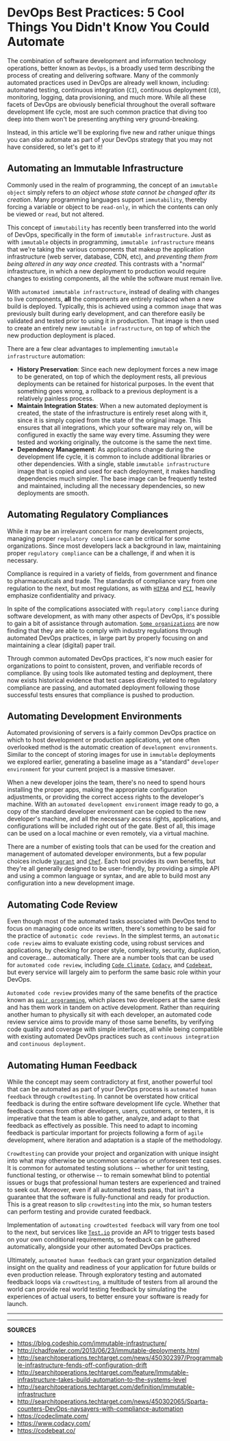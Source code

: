 # DevOps Best Practices: 5 Cool Things You Didn't Know You Could Automate

The combination of software development and information technology operations, better known as `DevOps`, is a broadly used term describing the process of creating and delivering software.  Many of the commonly automated practices used in DevOps are already well known, including: automated testing, continuous integration (`CI`), continuous deployment (`CD`), monitoring, logging, data provisioning, and much more.  While all these facets of DevOps are obviously beneficial throughout the overall software development life cycle, most are such common practice that diving too deep into them won't be presenting anything very ground-breaking.

Instead, in this article we'll be exploring five new and rather unique things you can _also_ automate as part of your DevOps strategy that you may not have considered, so let's get to it!

## Automating an Immutable Infrastructure

Commonly used in the realm of programming, the concept of an `immutable object` simply refers to _an object whose state cannot be changed after its creation_.  Many programming languages support `immutability`, thereby forcing a variable or object to be `read-only`, in which the contents can only be viewed or `read`, but not altered.

This concept of `immutability` has recently been transferred into the world of DevOps, specifically in the form of `immutable infrastructure`.  Just as with `immutable` objects in programming, `immutable infrastructure` means that we're taking the various components that makeup the application infrastructure (web server, database, CDN, etc), and _preventing them from being altered in any way once created._  This contrasts with a "normal" infrastructure, in which a new deployment to production would require changes to existing components, all the while the software must remain live.

With `automated immutable infrastructure`, instead of dealing with changes to live components, **all** the components are entirely replaced when a new build is deployed.  Typically, this is achieved using a common `image` that was previously built during early development, and can therefore easily be validated and tested prior to using it in production.  That image is then used to create an entirely new `immutable infrastructure`, on top of which the new production deployment is placed.

There are a few clear advantages to implementing `immutable infrastructure` automation:

- **History Preservation**: Since each new deployment forces a new image to be generated, on top of which the deployment rests, all previous deployments can be retained for historical purposes.  In the event that something goes wrong, a rollback to a previous deployment is a relatively painless process.
- **Maintain Integration States**: When a new automated deployment is created, the state of the infrastructure is entirely reset along with it, since it is simply copied from the state of the original image.  This ensures that all integrations, which your software may rely on, will be configured in exactly the same way every time.  Assuming they were tested and working originally, the outcome is the same the next time.
- **Dependency Management**: As applications change during the development life cycle, it is common to include additional libraries or other dependencies.  With a single, stable `immutable infrastructure` image that is copied and used for each deployment, it makes handling dependencies much simpler.  The base image can be frequently tested and maintained, including all the necessary dependencies, so new deployments are smooth.

## Automating Regulatory Compliances

While it may be an irrelevant concern for many development projects, managing proper `regulatory compliance` can be critical for some organizations.  Since most developers lack a background in law, maintaining proper `regulatory compliance` can be a challenge, if and when it is necessary.

Compliance is required in a variety of fields, from government and finance to pharmaceuticals and trade.  The standards of compliance vary from one regulation to the next, but most regulations, as with [`HIPAA`] and [`PCI`], heavily emphasize confidentiality and privacy.

In spite of the complications associated with `regulatory compliance` during software development, as with many other aspects of DevOps, it's possible to gain a bit of assistance through automation.  [`Some organizations`](http://searchitoperations.techtarget.com/news/450302065/Sparta-counters-DevOps-naysayers-with-compliance-automation) are now finding that they are able to comply with industry regulations through automated DevOps practices, in large part by properly focusing on and maintaining a clear (digital) paper trail.

Through common automated DevOps practices, it's now much easier for organizations to point to consistent, proven, and verifiable records of compliance.  By using tools like automated testing and deployment, there now exists historical evidence that test cases directly related to regulatory compliance are passing, and automated deployment following those successful tests ensures that compliance is pushed to production.

## Automating Development Environments

Automated provisioning of servers is a fairly common DevOps practice on which to host development or production applications, yet one often overlooked method is the automatic creation of `development environments`.  Similar to the concept of storing images for use in `immutable` deployments we explored earlier, generating a baseline image as a "standard" `developer environment` for your current project is a massive timesaver.

When a new developer joins the team, there's no need to spend hours installing the proper apps, making the appropriate configuration adjustments, or providing the correct access rights to the developer's machine.  With an `automated development environment` image ready to go, a copy of the standard developer environment can be copied to the new developer's machine, and all the necessary access rights, applications, and configurations will be included right out of the gate.  Best of all, this image can be used on a local machine or even remotely, via a virtual machine.

There are a number of existing tools that can be used for the creation and management of automated developer environments, but a few popular choices include [`Vagrant`] and [`Chef`].  Each tool provides its own benefits, but they're all generally designed to be user-friendly, by providing a simple API and using a common language or syntax, and are able to build most any configuration into a new development image.

## Automating Code Review

Even though most of the automated tasks associated with DevOps tend to focus on managing code once its written, there's something to be said for the practice of `automatic code reviews`.  In the simplest terms, an `automatic code review` aims to evaluate existing code, using robust services and applications, by checking for proper style, complexity, security, duplication, and coverage... automatically.  There are a number tools that can be used for `automated code review`, including [`Code Climate`], [`Codacy`], and [`Codebeat`], but every service will largely aim to perform the same basic role within your DevOps.

`Automated code review` provides many of the same benefits of the practice known as [`pair programming`], which places two developers at the same desk and has them work in tandem on active development.  Rather than requiring another human to physically sit with each developer, an automated code review service aims to provide many of those same benefits, by verifying code quality and coverage with simple interfaces, all while being compatible with existing automated DevOps practices such as `continuous integration` and `continuous deployment`.  

## Automating Human Feedback

While the concept may seem contradictory at first, another powerful tool that can be automated as part of your DevOps process is `automated human feedback` through `crowdtesting`.  In cannot be overstated how critical feedback is during the entire software development life cycle.  Whether that feedback comes from other developers, users, customers, or testers, it is imperative that the team is able to gather, analyze, and adapt to that feedback as effectively as possible.  This need to adapt to incoming feedback is particular important for projects following a form of `agile` development, where iteration and adaptation is a staple of the methodology.

`Crowdtesting` can provide your project and organization with unique insight into what may otherwise be uncommon scenarios or unforeseen test cases.  It is common for automated testing solutions -- whether for unit testing, functional testing, or otherwise -- to remain somewhat blind to potential issues or bugs that professional human testers are experienced and trained to seek out.  Moreover, even if all automated tests pass, that isn't a guarantee that the software is fully-functional and ready for production.  This is a great reason to slip `crowdtesting` into the mix, so human testers can perform testing and provide curated feedback.

Implementation of `automating crowdtested feedback` will vary from one tool to the next, but services like [`Test.io`] provide an API to trigger tests based on your own conditional requirements, so feedback can be gathered automatically, alongside your other automated DevOps practices.

Ultimately, `automated human feedback` can grant your organization detailed insight on the quality and readiness of your application for future builds or even production release.  Through exploratory testing and automated feedback loops via `crowdtesting`, a multitude of testers from all around the world can provide real world testing feedback by simulating the experiences of actual users, to better ensure your software is ready for launch.

---

[`HIPAA`]: https://www.hhs.gov/hipaa/
[`PCI`]: https://www.pcisecuritystandards.org/
[`Vagrant`]: https://www.vagrantup.com/
[`Chef`]: https://www.chef.io/
[`Code Climate`]: https://codeclimate.com/
[`Codacy`]: https://www.codacy.com/
[`Codebeat`]: https://codebeat.co/
[`pair programming`]: https://en.wikipedia.org/wiki/Pair_programming
[`Test.io`]: https://test.io/features/

---

**SOURCES**

- https://blog.codeship.com/immutable-infrastructure/
- http://chadfowler.com/2013/06/23/immutable-deployments.html
- http://searchitoperations.techtarget.com/news/450302397/Programmable-infrastructure-fends-off-configuration-drift
- http://searchitoperations.techtarget.com/feature/Immutable-infrastructure-takes-build-automation-to-the-systems-level
- http://searchitoperations.techtarget.com/definition/immutable-infrastructure
- http://searchitoperations.techtarget.com/news/450302065/Sparta-counters-DevOps-naysayers-with-compliance-automation
- https://codeclimate.com/
- https://www.codacy.com/
- https://codebeat.co/
